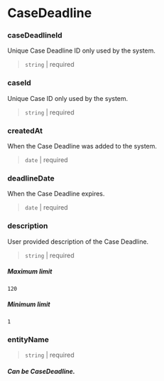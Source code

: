 # CaseDeadline

### caseDeadlineId


Unique Case Deadline ID only used by the system.

> `string` | required

### caseId


Unique Case ID only used by the system.

> `string` | required

### createdAt


When the Case Deadline was added to the system.

> `date` | required

### deadlineDate


When the Case Deadline expires.

> `date` | required

### description


User provided description of the Case Deadline.

> `string` | required

##### Maximum limit


`120`

##### Minimum limit


`1`

### entityName

> `string` | required

##### Can be CaseDeadline.
